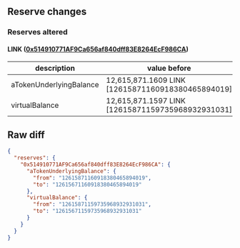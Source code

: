 ## Reserve changes

### Reserves altered

#### LINK ([0x514910771AF9Ca656af840dff83E8264EcF986CA](https://etherscan.io/address/0x514910771AF9Ca656af840dff83E8264EcF986CA))

| description | value before | value after |
| --- | --- | --- |
| aTokenUnderlyingBalance | 12,615,871.1609 LINK [12615871160918380465894019] | 12,615,671.1609 LINK [12615671160918380465894019] |
| virtualBalance | 12,615,871.1597 LINK [12615871159735968932931031] | 12,615,671.1597 LINK [12615671159735968932931031] |


## Raw diff

```json
{
  "reserves": {
    "0x514910771AF9Ca656af840dff83E8264EcF986CA": {
      "aTokenUnderlyingBalance": {
        "from": "12615871160918380465894019",
        "to": "12615671160918380465894019"
      },
      "virtualBalance": {
        "from": "12615871159735968932931031",
        "to": "12615671159735968932931031"
      }
    }
  }
}
```